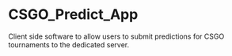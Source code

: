 # CSGO_Predict_App
Client side software to allow users to submit predictions for CSGO tournaments to the dedicated server.
